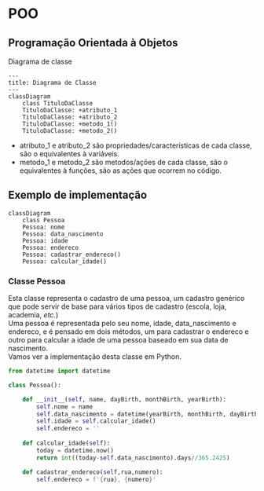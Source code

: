 # POO
## Programação Orientada à Objetos

Diagrama de classe

```mermaid
---
title: Diagrama de Classe
---
classDiagram
    class TituloDaClasse
    TituloDaClasse: +atributo_1
    TituloDaClasse: +atributo_2
    TituloDaClasse: +metodo_1()
    TituloDaClasse: +metodo_2()
```

* atributo_1 e atributo_2 são propriedades/características de cada classe, são o equivalentes à variáveis.
* metodo_1 e metodo_2 são metodos/ações de cada classe, são o equivalentes à funções, são as ações que ocorrem no código.

## Exemplo de implementação

```mermaid
classDiagram
    class Pessoa
    Pessoa: nome
    Pessoa: data_nascimento
    Pessoa: idade
    Pessoa: endereco
    Pessoa: cadastrar_endereco()
    Pessoa: calcular_idade()
```

### Classe Pessoa
Esta classe representa o cadastro de uma pessoa, um cadastro genérico que pode servir de base para vários tipos de cadastro (escola, loja, academia, _etc._)  
Uma pessoa é representada pelo seu nome, idade, data_nascimento e endereco, e é pensado em dois métodos, um para cadastrar o endereco e outro para calcular a idade de uma pessoa baseado em sua data de nascimento.  
Vamos ver a implementação desta classe em Python.

```python
from datetime import datetime

class Pessoa():

    def __init__(self, name, dayBirth, monthBirth, yearBirth):
        self.nome = name
        self.data_nascimento = datetime(yearBirth, monthBirth, dayBirth)
        self.idade = self.calcular_idade()
        self.endereco = ''
    
    def calcular_idade(self):
        today = datetime.now()
        return int((today-self.data_nascimento).days//365.2425)

    def cadastrar_endereco(self,rua,numero):
        self.endereco = f'{rua}, {numero}'
```